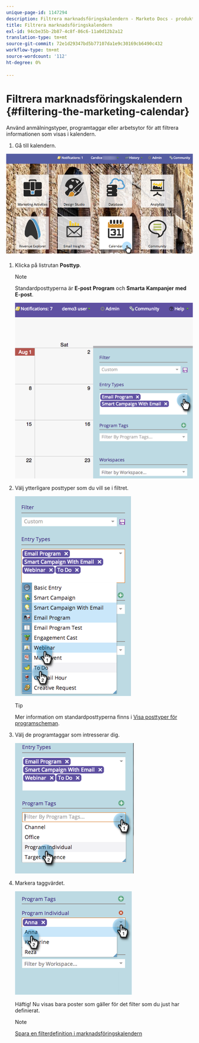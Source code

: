 ```yaml
---
unique-page-id: 1147294
description: Filtrera marknadsföringskalendern - Marketo Docs - produktdokumentation
title: Filtrera marknadsföringskalendern
exl-id: 94cbe35b-2b87-4c8f-86c6-11a0d12b2a12
translation-type: tm+mt
source-git-commit: 72e1d29347bd5b77107da1e9c30169cb6490c432
workflow-type: tm+mt
source-wordcount: '112'
ht-degree: 0%

---
```


# Filtrera marknadsföringskalendern {#filtering-the-marketing-calendar}

Använd anmälningstyper, programtaggar eller arbetsytor för att filtrera informationen som visas i kalendern.

1. Gå till kalendern.

![](assets/2017-05-10-15-30-47.png)

1. Klicka på listrutan **Posttyp**.

   >[!NOTE]
   >
   >Standardposttyperna är **E-post** **Program** och **Smarta** **Kampanjer** **med** **E-post**.

   ![](assets/image2014-9-24-10-3a46-3a54.png)

1. Välj ytterligare posttyper som du vill se i filtret.

   ![](assets/image2014-9-24-10-3a47-3a0.png)

   >[!TIP]
   >
   >Mer information om standardposttyperna finns i [Visa posttyper för programscheman](/help/marketo/product-docs/core-marketo-concepts/programs/program-schedule-view/program-schedule-view-entry-types.md).

1. Välj de programtaggar som intresserar dig.

   ![](assets/image2014-9-24-10-3a47-3a5.png)

1. Markera taggvärdet.

   ![](assets/image2014-9-24-10-3a47-3a9.png)

   Häftig! Nu visas bara poster som gäller för det filter som du just har definierat.

   >[!NOTE]
   >
   >[Spara en filterdefinition i marknadsföringskalendern](/help/marketo/product-docs/core-marketo-concepts/marketing-calendar/working-with-the-calendar/saving-a-filter-definition-in-the-marketing-calendar.md)
